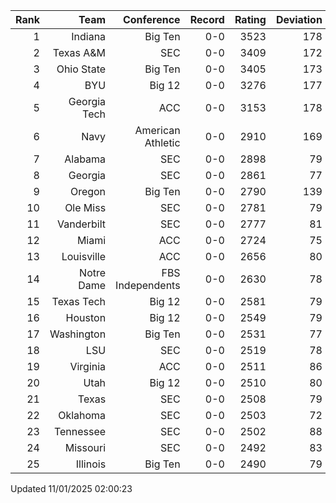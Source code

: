 | Rank  | Team                 | Conference           | Record   | Rating | Deviation |
| ---:  | ---:                 | ---:                 | ---:     | ---:   | ---:      |
| 1     | Indiana              | Big Ten              | 0-0      | 3523   | 178       |
| 2     | Texas A&M            | SEC                  | 0-0      | 3409   | 172       |
| 3     | Ohio State           | Big Ten              | 0-0      | 3405   | 173       |
| 4     | BYU                  | Big 12               | 0-0      | 3276   | 177       |
| 5     | Georgia Tech         | ACC                  | 0-0      | 3153   | 178       |
| 6     | Navy                 | American Athletic    | 0-0      | 2910   | 169       |
| 7     | Alabama              | SEC                  | 0-0      | 2898   | 79        |
| 8     | Georgia              | SEC                  | 0-0      | 2861   | 77        |
| 9     | Oregon               | Big Ten              | 0-0      | 2790   | 139       |
| 10    | Ole Miss             | SEC                  | 0-0      | 2781   | 79        |
| 11    | Vanderbilt           | SEC                  | 0-0      | 2777   | 81        |
| 12    | Miami                | ACC                  | 0-0      | 2724   | 75        |
| 13    | Louisville           | ACC                  | 0-0      | 2656   | 80        |
| 14    | Notre Dame           | FBS Independents     | 0-0      | 2630   | 78        |
| 15    | Texas Tech           | Big 12               | 0-0      | 2581   | 79        |
| 16    | Houston              | Big 12               | 0-0      | 2549   | 79        |
| 17    | Washington           | Big Ten              | 0-0      | 2531   | 77        |
| 18    | LSU                  | SEC                  | 0-0      | 2519   | 78        |
| 19    | Virginia             | ACC                  | 0-0      | 2511   | 86        |
| 20    | Utah                 | Big 12               | 0-0      | 2510   | 80        |
| 21    | Texas                | SEC                  | 0-0      | 2508   | 79        |
| 22    | Oklahoma             | SEC                  | 0-0      | 2503   | 72        |
| 23    | Tennessee            | SEC                  | 0-0      | 2502   | 88        |
| 24    | Missouri             | SEC                  | 0-0      | 2492   | 83        |
| 25    | Illinois             | Big Ten              | 0-0      | 2490   | 79        |

Updated 11/01/2025 02:00:23
